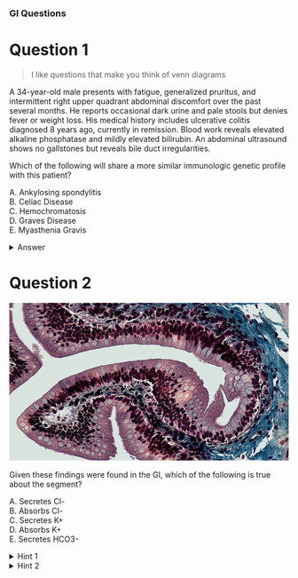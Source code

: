 ### GI Questions

# Question 1

> I like questions that make you think of venn diagrams

A 34-year-old male presents with fatigue, generalized pruritus, and intermittent right upper quadrant abdominal discomfort over the past several months. He reports occasional dark urine and pale stools but denies fever or weight loss. His medical history includes ulcerative colitis diagnosed 8 years ago, currently in remission. Blood work reveals elevated alkaline phosphatase and mildly elevated bilirubin. An abdominal ultrasound shows no gallstones but reveals bile duct irregularities.

Which of the following will share a more similar immunologic genetic profile with this patient?

A. Ankylosing spondylitis \
B. Celiac Disease \
C. Hemochromatosis \
D. Graves Disease \
E. Myasthenia Gravis 

<details>
  <summary>Answer</summary>

  Identify disease as Primary Sclerosing Cholangitis first \

  A. B27 \
  B. DQ2&8 \
  C. A3 \
  D. B8 \
  E. B8&DR3 \

  Answer is E \
  
  Obj: be able to recall HLA types + diagnose \

  Ankihub_id: 59784e59-3041-4aa5-b8ee-77af059745c0
</details>

# Question 2

![alt text](/assets/18c7f756a3ea99e9e25e3568fe2e9811.jpg)

Given these findings were found in the GI, which of the following is true about the segment?

A. Secretes Cl- \
B. Absorbs Cl- \
C. Secretes K+ \
D. Absorbs K+ \
E. Secretes HCO3- 

<details>
  <summary>Hint 1</summary>
    Segment is Large Intestines (goblet cells)
</details>
<details>
  <summary>Hint 2</summary>
    Large Intestines are sometimes compared to the collecting ducts
</details>